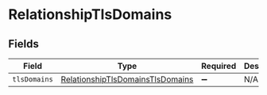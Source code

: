 # RelationshipTlsDomains


## Fields

| Field                                                                                       | Type                                                                                        | Required                                                                                    | Description                                                                                 |
| ------------------------------------------------------------------------------------------- | ------------------------------------------------------------------------------------------- | ------------------------------------------------------------------------------------------- | ------------------------------------------------------------------------------------------- |
| `tlsDomains`                                                                                | [RelationshipTlsDomainsTlsDomains](../../models/shared/relationshiptlsdomainstlsdomains.md) | :heavy_minus_sign:                                                                          | N/A                                                                                         |